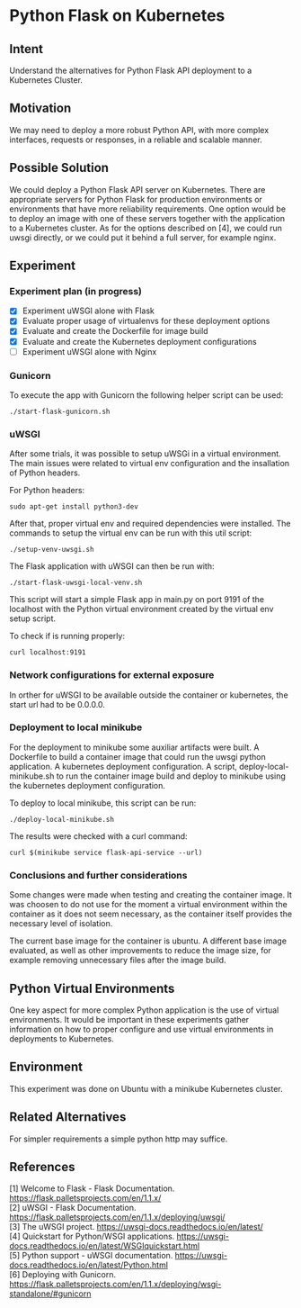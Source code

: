 # Python Flask on Kubernetes
## Intent
Understand the alternatives for Python Flask API deployment to a Kubernetes Cluster.

## Motivation
We may need to deploy a more robust Python API, with more complex interfaces, requests or responses, in a reliable and scalable manner.

## Possible Solution
We could deploy a Python Flask API server on Kubernetes. There are appropriate servers for Python Flask for production environments or environments that have more reliability requirements.
One option would be to deploy an image with one of these servers together with the application to a Kubernetes cluster.
As for the options described on [4], we could run uwsgi directly, or we could put it behind a full server, for example nginx.


## Experiment

### Experiment plan (in progress)
- [X] Experiment uWSGI alone with Flask
- [X] Evaluate proper usage of virtualenvs for these deployment options
- [X] Evaluate and create the Dockerfile for image build
- [X] Evaluate and create the Kubernetes deployment configurations
- [ ] Experiment uWSGI alone with Nginx

### Gunicorn
To execute the app with Gunicorn the following helper script can be used:
````shell
./start-flask-gunicorn.sh
````

### uWSGI
After some trials, it was possible to setup uWSGi in a virtual environment. The main issues were related to virtual env configuration and the insallation of Python headers.

For Python headers:
````shell
sudo apt-get install python3-dev
````
After that, proper virtual env and required dependencies were installed. 
The commands to setup the virtual env can be run with this util script:

````shell
./setup-venv-uwsgi.sh
````

The Flask application with uWSGI can then be run with:

````shell
./start-flask-uwsgi-local-venv.sh
````
This script will start a simple Flask app in main.py on port 9191 of the localhost with the Python virtual environment created by the virtual env setup script.

To check if is running properly:
````shell
curl localhost:9191
````

### Network configurations for external exposure
In orther for uWSGI to be available outside the container or kubernetes, the start url had to be 0.0.0.0.

### Deployment to local minikube
For the deployment to minikube some auxiliar artifacts were built.
A Dockerfile to build a container image that could run the uwsgi python application.
A kubernetes deployment configuration.
A script, deploy-local-minikube.sh to run the container image build and deploy to minikube using the kubernetes deployment configuration.

To deploy to local minikube, this script can be run:

```Shell
./deploy-local-minikube.sh
```


The results were checked with a curl command:

```Shell
curl $(minikube service flask-api-service --url)
```

### Conclusions and further considerations
Some changes were made when testing and creating the container image. It was choosen to do not use for the moment a virtual environment within the container as it does not seem necessary, as the container itself provides the necessary level of isolation.

The current base image for the container is ubuntu. A different base image evaluated, as well as other improvements to reduce the image size, for example removing unnecessary files after the image build.

## Python Virtual Environments
One key aspect for more complex Python application is the use of virtual environments. It would be important in these experiments gather information on how to proper configure and use virtual environments in deployments to Kubernetes.

## Environment
This experiment was done on Ubuntu with a minikube Kubernetes cluster.

## Related Alternatives
For simpler requirements a simple python http may suffice.

## References
[1] Welcome to Flask - Flask Documentation. https://flask.palletsprojects.com/en/1.1.x/  
[2] uWSGI - Flask Documentation. https://flask.palletsprojects.com/en/1.1.x/deploying/uwsgi/  
[3] The uWSGI project. https://uwsgi-docs.readthedocs.io/en/latest/  
[4] Quickstart for Python/WSGI applications. https://uwsgi-docs.readthedocs.io/en/latest/WSGIquickstart.html  
[5] Python support - uWSGI documentation. https://uwsgi-docs.readthedocs.io/en/latest/Python.html  
[6] Deploying with Gunicorn. https://flask.palletsprojects.com/en/1.1.x/deploying/wsgi-standalone/#gunicorn